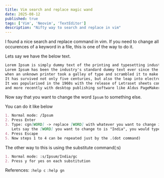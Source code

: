```yaml
---
title: Vim search and replace magic wand
date: 2025-08-12
published: true
tags: ['Vim', 'Neovim', 'TextEditor']
description: "Nifty way to search and replace in vim"
---
```


I found a nice search and replace command in vim. If you need to change all
occurences of a keyword in a file, this is one of the way to do it.

Lets say we have the below text.
```md
Lorem Ipsum is simply dummy text of the printing and typesetting industry.
Lorem Ipsum has been the industry's standard dummy text ever since the 1500s,
when an unknown printer took a galley of type and scrambled it to make a type specimen book.
It has survived not only five centuries, but also the leap into electronic typesetting, remaining essentially unchanged.
It was popularised in the 1960s with the release of Letraset sheets containing Lorem Ipsum passages,
and more recently with desktop publishing software like Aldus PageMaker including versions of Lorem Ipsum.
```

Now say that you want to change the word `Ipsum` to something else.

You can do it like below
```md
1. Normal mode: /Ipsum
2. Press Enter
3. Type: cgn[WORD] -> replace [WORD] with whatever you want to change it to
   Lets say the [WORD] you want to change to is "India", you would type "cgnIndia"
4. Press Escape
5. Now steps 1 to 4 can be repeated just by the .(dot command)
```

The other way to this is using the substitute command(:s)
```md
1. Normal mode: :s/Ipsum/India/gc
2. Press y for yes on each substitution
```

References: `:help c` `:help gn`
